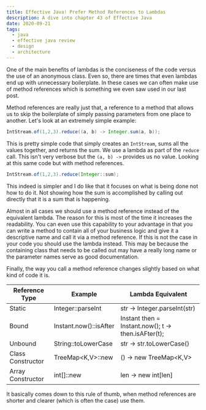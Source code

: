 ```yaml
---
title: Effective Java! Prefer Method References to Lambdas
description: A dive into chapter 43 of Effective Java
date: 2020-09-21
tags:
  - java
  - effective java review
  - design
  - architecture
---
```


One of the main benefits of lambdas is the conciseness of the code versus the use of an anonymous class. Even so, there are times that even lambdas end up with unnecessary boilerplate. In these cases we can often make use of method references which is something we even saw used in our last post. 

Method references are really just that, a reference to a method that allows us to skip the boilerplate of simply passing parameters from one place to another.  Let's look at an extremely simple example:

```java
IntStream.of(1,2,3).reduce((a, b) -> Integer.sum(a, b));
```

This is pretty simple code that simply creates an `IntStream`, sums all the values together, and returns the sum. We use a lambda as part of the `reduce` call. This isn't very verbose but the `(a, b) ->` provides us no value. Looking at this same code but with method references.

```java
IntStream.of(1,2,3).reduce(Integer::sum);
```

This indeed is simpler and I do like that it focuses on what is being done not how to do it. Not showing how the sum is accomplished by calling out directly that it is a sum that is happening. 

Almost in all cases we should use a method reference instead of the equivalent lambda. The reason for this is most of the time it increases the readability. You can even use this capability to your advantage in that you can write a method to contain all of your business logic and give it a descriptive name and call it via a method reference. If this is not the case in your code you should use the lambda instead. This may be because the containing class that needs to be called out may have a really long name or the parameter names serve as good documentation. 

Finally, the way you call a method reference changes slightly based on what kind of code it is. 

| Reference Type | Example                | Lambda Equivalent                                   | 
|----------------|------------------------|-----------------------------------------------------|
| Static         | Integer::parseInt      | str -> Integer.parseInt(str)                        | 
| Bound          | Instant.now()::isAfter | Instant then = Instant.now(); t -> then.isAFter(t); | 
| Unbound        | String::toLowerCase    | str -> str.toLowerCase()                            | 
| Class Constructor | TreeMap<K,V>::new    | () -> new TreeMap<K,V>    | 
| Array Constructor | int[]::new    | len -> new int[len]    | 

It basically comes down to this rule of thumb, when method references are shorter and clearer (which is often the case) use them. 
